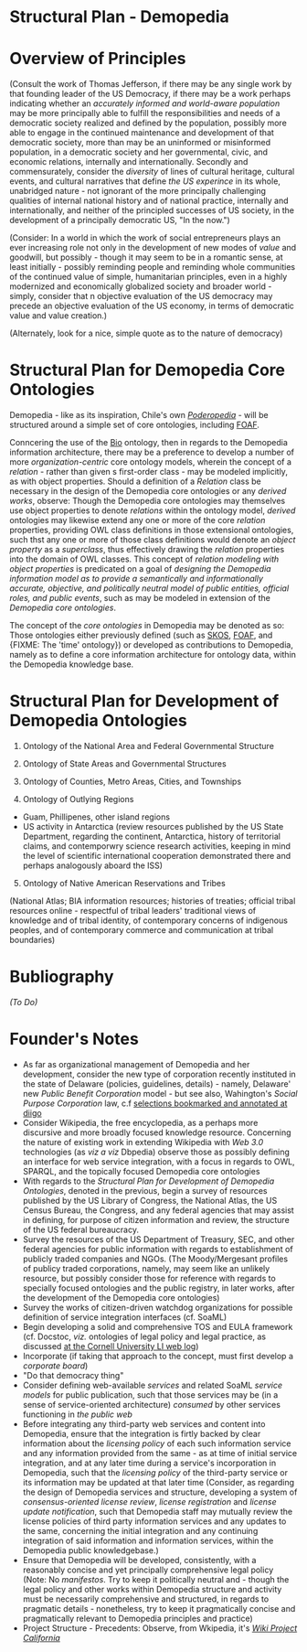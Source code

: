 Structural Plan - Demopedia
===========================

# Overview of Principles

(Consult the work of Thomas Jefferson, if there may be any single work by that founding leader of the US Democracy, if there may be a work perhaps indicating whether an _accurately informed and world-aware population_ may be more principally able to fulfill the responsibilities and needs of a democratic society realized and defined by the population, possibly more able to engage in the continued maintenance and development of that democratic society, more than may be an uninformed or misinformed population, in a democratic society and her governmental, civic, and economic relations, internally and internationally. Secondly and commensurately, consider the _diversity_ of lines of cultural heritage, cultural events, and cultural narratives that define _the US experince_ in its whole, unabridged nature - not ignorant of the more principally challenging qualities of internal national history and of national practice, internally and internationally, and neither of the principled successes of US society, in the development of a principally democratic US, "In the now.")

(Consider: In a world in which the work of social entrepreneurs plays an ever increasing role not only in the development of new modes of _value_ and goodwill, but possibly - though it may seem to be in a romantic sense, at least initially - possibly reminding people and reminding whole communities of the continued value of simple, humanitarian principles, even in a highly modernized and economically globalized society and broader world - simply, consider that n objective evaluation of the US democracy may precede an objective evaluation of the US economy, in terms of democratic value and value creation.)

(Alternately, look for a nice, simple quote as to the nature of democracy)

# Structural Plan for Demopedia Core Ontologies

Demopedia - like as its inspiration, Chile's own _[Poderopedia][poderopedia]_ - will be structured around a simple set of core ontologies, including [FOAF][foaf].

Conncering the use of the [Bio][bio-vocab] ontology, then in regards to the Demopedia information architecture, there may be a preference to develop a number of more _organization-centric_ core ontology models, wherein the concept of a _relation_ - rather than given s first-order class - may be modeled implicitly, as with object properties.  Should  a definition of a _Relation_ class be necessary in the design of the Demopedia core ontologies or any _derived works_, observe: Though the Demopedia core ontologies may themselves use object properties to denote _relations_ within the ontology model, _derived_ ontologies may likewise extend any one or more of the core _relation_ properties, providing OWL class definitions in those extensional ontologies, such thst any one or more of those class definitions would denote an _object property_ as a _superclass_, thus effectively drawing the _relation_ properties into the domain of OWL classes. This concept of _relation modeling with object properties_ is predicated on a goal of _designing the Demopedia information model as to provide a semantically and informationally accurate, objective, and politically neutral model of  public entities, official roles, and public events_, such as may be modeled in extension of the _Demopedia core ontologies_.

The concept of the _core ontologies_ in Demopedia may be denoted as so: Those ontologies either previously defined (such as [SKOS][skos], [FOAF][foaf], and {FIXME: The 'time' ontology}) or developed as contributions to Demopedia, namely as to define a core information architecture for ontology data, within the Demopedia knowledge base.


# Structural Plan for Development of Demopedia Ontologies

1. Ontology of the National Area and Federal Governmental Structure

2. Ontology of State Areas and Governmental Structures

3. Ontology of Counties, Metro Areas, Cities, and Townships

4. Ontology of Outlying Regions

* Guam, Phillipenes, other island regions
* US activity in Antarctica (review resources published by the US State Department, regarding the continent, Antarctica, history of territorial claims, and contemporwry science research activities, keeping in mind the level of scientific international cooperation demonstrated there and perhaps analogously aboard the ISS)

5. Ontology of Native American Reservations and Tribes

(National Atlas; BIA information resources; histories of treaties; official tribal resources online - respectful of tribal leaders' traditional views of knowledge and of tribal identity, of contemporary concerns of indigenous peoples, and of contemporary commerce and communication at tribal boundaries)

# Bubliography

_(To Do)_

# Founder's Notes

* As far as organizational management of Demopedia and her development, consider the new type of corporation recently instituted in the state of Delaware (policies, guidelines, details) - namely, Delaware' new _Public Benefit Corporation_ model - but see also, Wahington's _Social Purpose Corporation_ law, c.f [selections bookmarked and annotated at diigo](https://www.diigo.com/user/spchamp/%22Social%20Entrepreneurialism%22)
* Consider Wikipedia, the free encyclopedia, as a perhaps more discursive and more broadly focused knowledge resource. Concerning the nature of existing work in extending Wikipedia with _Web 3.0_ technologies (as _viz a viz_ Dbpedia) observe those as possibly defining an interface for web service integration, with a focus in regards to OWL, SPARQL, and the topically focused Demopedia core ontologies
* With regards to the _Structural Plan for Development of Demopedia Ontologies_, denoted in the previous, begin a survey of resources published by the US Library of Congress, the National Atlas, the US Census Bureau, the Congress, and any federal agencies that may assist in defining, for purpose of citizen information and review, the structure of the US federal bureaucracy.
* Survey the resources of the US Department of Treasury, SEC, and other federal agencies for public information with regards to establishment of publicly traded companies and NGOs. (The Moody/Mergesant profiles of publicy traded corporations, namely, may seem like an unlikely resource, but possibly consider those for reference with regards to specially focused ontologies and the public registry, in later works, after the development of the Demopedia core ontologies)
* Survey the works of citizen-driven watchdog organizations for possible definition of service integration interfaces (cf. SoaML)
* Begin developing a solid and comprehensive TOS and EULA framework
  (cf. Docstoc, _viz._ ontologies of legal policy and legal practice,
  as discussed [at the Cornell University LI web log](http://blog.law.cornell.edu/voxpop/category/legal-ontologies/))
* Incorporate (if taking that approach to the concept, must first develop a _corporate board_)
* "Do that democracy thing"
* Consider defining web-available _services_ and related SoaML _service models_ for public publication, such that those services may be (in a sense of service-oriented architecture) _consumed_ by other services functioning in _the public web_
* Before integrating any third-party web services and content into Demopedia, ensure that the integration is firtly backed by clear information about the _licensing policy_ of each such information service and any information provided from the same - as at time of initial service integration, and at any later time during a service's incorporation in Demopedia, such that the _licensing policy_ of the third-party service or its information may be updated at that later time (Consider, as regarding the design of Demopedia services and structure, developing a system of _consensus-oriented license review_, _license registration_ and _license update notification_, such that Demopedia staff may mutually review the license policies of third party information services and any updates to the same, concerning the initial integration and any continuing integration of said information and information services, within the Demopedia public knowledgebase.)
* Ensure that Demopedia will be developed, consistently, with a reasonably concise and yet principally comprehensive legal policy (Note: No _manifestos_. Try to keep it politically neutral and - though the legal policy and other works within Demopedia structure and activity must be necessarily comprehensive and structured, in regards to pragmatic details - nonetheless, try to keep it pragmatically concise and pragmatically relevant to Demopedia principles and practice)
* Project Structure - Precedents: Observe, from Wkipedia, it's _[Wiki Project California](
http://en.wikipedia.org/wiki/Wikipedia:WikiProject_California)_

[poderopedia]: http://www.poderopedia.org/
[foaf]: http://www.foaf-project.org/
[bio-vocab]: http://vocab.org/bio/0.1/.html
[skos]: http://www.w3.org/2004/02/skos/
